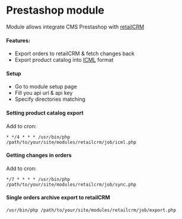 Prestashop module
=================

Module allows integrate CMS Prestashop with [retailCRM](http://www.retailcrm.pro)

#### Features:

* Export orders to retailCRM & fetch changes back
* Export product catalog into [ICML](http://www.retailcrm.pro/docs/Developers/ICML) format

#### Setup

* Go to module setup page
* Fill you api url & api key
* Specify directories matching

#### Setting product catalog export

Add to cron:

```
* */4 * * * /usr/bin/php /path/to/your/site/modules/retailcrm/job/icml.php
```

#### Getting changes in orders

Add to cron:

```
*/7 * * * * /usr/bin/php /path/to/your/site/modules/retailcrm/job/sync.php
```

#### Single orders archive export to retailCRM

```
/usr/bin/php /path/to/your/site/modules/retailcrm/job/export.php
```
